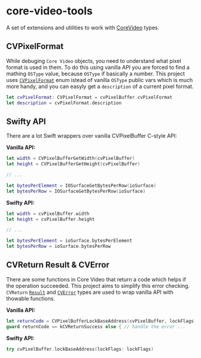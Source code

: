 # core-video-tools

A set of extensions and utilities to work with [CoreVideo](https://developer.apple.com/documentation/corevideo?language=objc) types.

## CVPixelFormat

While debuging `Core Video` objects, you need to understand what pixel format is used in them.
To do this using vanilla API you are forced to find a mathing `OSType` value, because `OSType` if basically a number.
This project uses [`CVPixelFormat`](Sources/CoreVideoTools/CVPixelFormat.swift) enum istead of vanilla `OSType` public vars which is much more handy, and you can easyly get a `description` of a current pixel format.

```swift
let cvPixelFormat: CVPixelFormat = cvPixelBuffer.cvPixelFormat
let description = cvPixelFormat.description
```

## Swifty API

There are a lot Swift wrappers over vanilla CVPixelBuffer C-style API:

**Vanilla API:**
```swift
let width = CVPixelBufferGetWidth(cvPixelBuffer)
let height = CVPixelBufferGetHeight(cvPixelBuffer)

// ...

let bytesPerElement = IOSurfaceGetBytesPerRow(ioSurface)
let bytesPerRow = IOSurfaceGetBytesPerRow(ioSurface)
```

**Swifty API:**
```swift
let width = cvPixelBuffer.width
let height = cvPixelBuffer.height

// ...

let bytesPerElement = ioSurface.bytesPerElement
let bytesPerRow = ioSurface.bytesPerRow
```

## CVReturn Result & CVError

There are some functions in Core Video that return a code which helps if the operation succeeded. 
This project aims to simplify this error checking. `CVReturn` [`Result`](Sources/CoreVideoTools/Extensions/CoreVideo/CVReturn/CVReturn+Result.swift) and [`CVError`](Sources/CoreVideoTools/CVError.swift) types are used to wrap vanilla API with thowable functions.

**Vanilla API:**
```swift
let returnCode = CVPixelBufferLockBaseAddress(cvPixelBuffer, lockFlags)
guard returnCode == kCVReturnSuccess else { // handle the error ...
```

**Swifty API:**
```swift
try cvPixelBuffer.lockBaseAddress(lockFlags: lockFlags)
```
